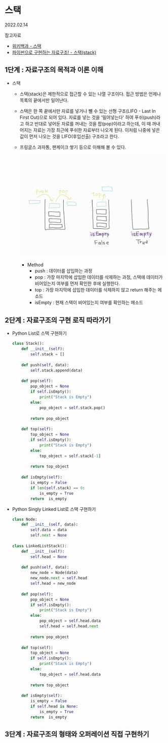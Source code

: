 # 스택

2022.02.14

참고자료

- [위키백과 - 스택](https://ko.wikipedia.org/wiki/%EC%8A%A4%ED%83%9D)
- [파이썬으로 구현하는 자료구조! - 스택(stack)](https://somjang.tistory.com/entry/%ED%8C%8C%EC%9D%B4%EC%8D%AC%EC%9C%BC%EB%A1%9C-%EA%B5%AC%ED%98%84%ED%95%98%EB%8A%94-%EC%9E%90%EB%A3%8C%EA%B5%AC%EC%A1%B0-%EC%8A%A4%ED%83%9D-Stack)



## 1단계 : 자료구조의 목적과 이론 이해

- 스택

  - 스택(stack)은 제한적으로 접근할 수 있는 나열 구조이다. 접근 방법은 언제나 목록의 끝에서만 일어난다.

  - 스택은 한 쪽 끝에서만 자료를 넣거나 뺄 수 있는 선형 구조(LIFO - Last In First Out)으로 되어 있다. 자료를 넣는 것을 '밀어넣는다' 하여 푸쉬(push)라고 하고 반대로 넣어둔 자료를 꺼내는 것을 팝(pop)이라고 하는데, 이 때 꺼내어지는 자료는 가장 최근에 푸쉬한 자료부터 나오게 된다. 이처럼 나중에 넣은 값이 먼저 나오는 것을 LIFO(후입선출) 구조라고 한다.

  - 프링글스 과자통, 팬케이크 쌓기 등으로 이해해 볼 수 있다.

    ![KakaoTalk_20220215_174331973_02](Stack.assets/KakaoTalk_20220215_174331973_02.jpg)

    

    - Method
      - push : 데이터를 삽입하는 과정
      - pop : 가장 마지막에 삽입한 데이터를 삭제하는 과정, 스택에 데이터가 비어있는지 여부를 먼저 확인한 후에 실행한다.
      - top : 가장 마지막에 삽입한 데이터를 삭제하지 않고 return 해주는 메소드
      - isEmpty : 현재 스택이 비어있는지 여부를 확인하는 메소드



## 2단계 : 자료구조의 구현 로직 따라가기

- Python List로 스택 구현하기

  ```python
  class Stack():
      def __init__(self):
          self.stack = []
          
      def push(self, data):
          self.stack.append(data)
          
      def pop(self):
          pop_object = None
          if self.isEmpty():
              print("Stack is Empty")
          else:
              pop_object = self.stack.pop()
              
          return pop_object   
  
      def top(self):
          top_object = None
          if self.isEmpty():
              print("Stack is Empty")
          else:
              top_object = self.stack[-1]
              
          return top_object
      
      def isEmpty(self):
          is_empty = False
          if len(self.stack) == 0:
              is_empty = True
          return  is_empty
  ```

  

- Python Singly Linked List로 스택 구현하기

  ```python
  class Node:
      def __init__(self, data):
          self.data = data
          self.next = None
  
  class LinkedListStack():
      def __init__(self):
          self.head = None
  
      def push(self, data):
          new_node = Node(data)
          new_node.next = self.head
          self.head = new_node
  
      def pop(self):
          pop_object = None
          if self.isEmpty():
              print("Stack is Empty")
          else:
              pop_object = self.head.data
              self.head = self.head.next
  
          return pop_object
  
      def top(self):
          top_object = None
          if self.isEmpty():
              print("Stack is Empty")
          else:
              top_object = self.head.data
  
          return top_object
  
      def isEmpty(self):
          is_empty = False
          if self.head is None:
              is_empty = True
          return  is_empty
  ```

  





## 3단계 : 자료구조의 형태와 오퍼레이션 직접 구현하기

